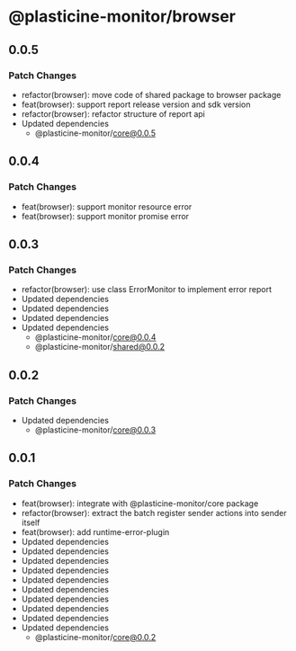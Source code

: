 # @plasticine-monitor/browser

## 0.0.5

### Patch Changes

- refactor(browser): move code of shared package to browser package
- feat(browser): support report release version and sdk version
- refactor(browser): refactor structure of report api
- Updated dependencies
  - @plasticine-monitor/core@0.0.5

## 0.0.4

### Patch Changes

- feat(browser): support monitor resource error
- feat(browser): support monitor promise error

## 0.0.3

### Patch Changes

- refactor(browser): use class ErrorMonitor to implement error report
- Updated dependencies
- Updated dependencies
- Updated dependencies
- Updated dependencies
  - @plasticine-monitor/core@0.0.4
  - @plasticine-monitor/shared@0.0.2

## 0.0.2

### Patch Changes

- Updated dependencies
  - @plasticine-monitor/core@0.0.3

## 0.0.1

### Patch Changes

- feat(browser): integrate with @plasticine-monitor/core package
- refactor(browser): extract the batch register sender actions into sender itself
- feat(browser): add runtime-error-plugin
- Updated dependencies
- Updated dependencies
- Updated dependencies
- Updated dependencies
- Updated dependencies
- Updated dependencies
- Updated dependencies
- Updated dependencies
- Updated dependencies
- Updated dependencies
  - @plasticine-monitor/core@0.0.2
